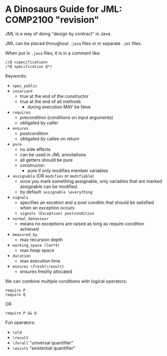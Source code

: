 # A Dinosaurs Guide for JML: COMP2100 "revision"

JML is a way of doing "design by contract" in Java.

JML can be placed throughout `.java` files or in separate `.jml` files.

When put in `.java` files, it is in a comment like:

```
//@ <specification>
/*@ specification @*/
```

Keywords:
- `spec_public`
- `invariant`
  - true at the end of the constructor
  - true at the end of all methods
    - during execution MAY be false
- `requires`
  - precondition (conditions on input arguments)
  - obligated by caller
- `ensures`
  - postcondition
  - obligated by callee on return
- `pure`
  - no side effects
  - can be used in JML annotations
  - all getters should be pure
  - constructor:
    - pure if only modifies member variables
- `assignable` (OR `modifies` or `modifiable`)
  - once you mark something assignable, only variables that are marked assignable can be modified.
  - by default: `assignable \everything`
- `signals`
  - specifies an excetion and a post conditin that should be satisfied when an exception occurs
  - `signals (Exception) postcondition`
- `normal_behaviour`
  - means no exceptions are raised as long as require condition achieved
- `measured_by`
  - max recursion depth
- `working_space (len*4)`
  - max heap space
- `duration`
  - max execution time
- `ensures \fresh(\result)`
  - ensures freshly allocated

We can combine multiple conditions with logical operators:

```
require P
require Q
```

OR

```
require P && Q
```

Fun operators:

- `\old`
- `\result`
- `\forall` "universal quantifier"
- `\exists` "existential quantifier"

